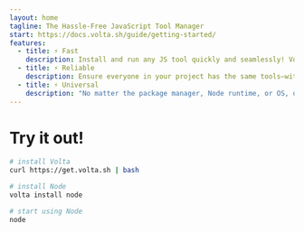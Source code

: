 ```yaml
---
layout: home
tagline: The Hassle-Free JavaScript Tool Manager
start: https://docs.volta.sh/guide/getting-started/
features:
  - title: ⚡ Fast
    description: Install and run any JS tool quickly and seamlessly! Volta is built in Rust and ships as a snappy static binary.
  - title: ⚡ Reliable
    description: Ensure everyone in your project has the same tools—without interfering with their workflow.
  - title: ⚡ Universal
    description: "No matter the package manager, Node runtime, or OS, one command is all you need: `volta install`."
---
```


# Try it out!

```bash
# install Volta
curl https://get.volta.sh | bash

# install Node
volta install node

# start using Node
node
```
